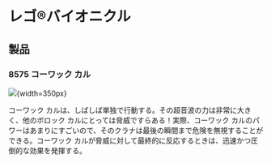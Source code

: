 # レゴ®バイオニクル
## 製品

### 8575 コーワック カル

![](https://www.lego.com/cdn/product-assets/product.img.pri/8575_prod.jpg){width=350px}

コーワック カルは、しばしば単独で行動する。その超音波の力は非常に大きく、他のボロック カルにとっては脅威ですらある！実際、コーワック カルのパワーはあまりにすごいので、そのクラナは最後の瞬間まで危険を無視することができる。コーワック カルが脅威に対して最終的に反応するときは、迅速かつ圧倒的な効果を発揮する。